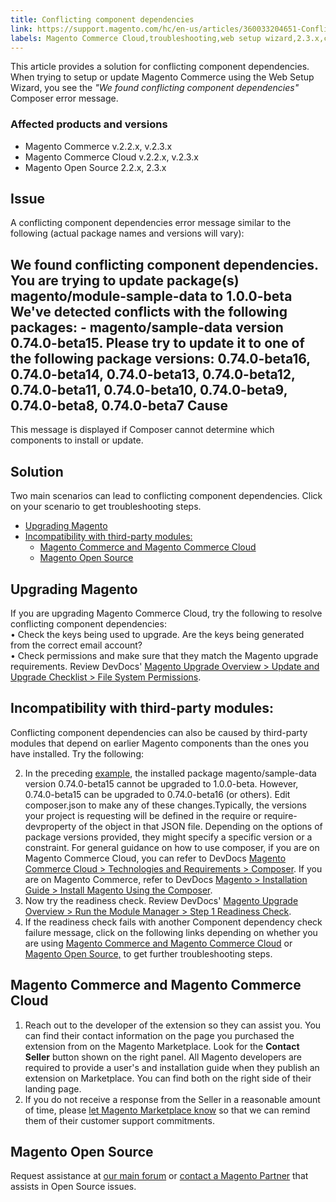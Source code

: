 ```yaml
---
title: Conflicting component dependencies 
link: https://support.magento.com/hc/en-us/articles/360033204651-Conflicting-component-dependencies-
labels: Magento Commerce Cloud,troubleshooting,web setup wizard,2.3.x,conflicting component dependencies,2.2.x
---
```


This article provides a solution for conflicting component dependencies. When trying to setup or update Magento Commerce using the Web Setup Wizard, you see the *"We found conflicting component dependencies"* Composer error message. 

 ### Affected products and versions

 
 * Magento Commerce v.2.2.x, v.2.3.x
 * Magento Commerce Cloud v.2.2.x, v.2.3.x
 * Magento Open Source 2.2.x, 2.3.x
 
 Issue
-----

 A conflicting component dependencies error message similar to the following (actual package names and versions will vary): 

 We found conflicting component dependencies. You are trying to update package(s) magento/module-sample-data to 1.0.0-beta We've detected conflicts with the following packages: - magento/sample-data version 0.74.0-beta15. Please try to update it to one of the following package versions: 0.74.0-beta16, 0.74.0-beta14, 0.74.0-beta13, 0.74.0-beta12, 0.74.0-beta11, 0.74.0-beta10, 0.74.0-beta9, 0.74.0-beta8, 0.74.0-beta7 Cause
-----

 This message is displayed if Composer cannot determine which components to install or update.

 Solution
--------

 Two main scenarios can lead to conflicting component dependencies. Click on your scenario to get troubleshooting steps.

 
 * [Upgrading Magento](https://support.magento.com/hc/en-us/articles/360044010932#upgrading_magento)
 *  [Incompatibility with third-party modules:](https://support.magento.com/hc/en-us/articles/360044010932#incompatibility_third_party_modules) 
	 + [Magento Commerce and Magento Commerce Cloud](https://support.magento.com/hc/en-us/articles/360044010932#magento_commerce_magento_commerce_cloud)
	 + [Magento Open Source](https://support.magento.com/hc/en-us/articles/360044010932#opensource) 
 
 Upgrading Magento
-----------------

 If you are upgrading Magento Commerce Cloud, try the following to resolve conflicting component dependencies:  
 • Check the keys being used to upgrade. Are the keys being generated from the correct email account?  
 • Check permissions and make sure that they match the Magento upgrade requirements. Review DevDocs' [Magento Upgrade Overview > Update and Upgrade Checklist > File System Permissions](https://devdocs.magento.com/guides/v2.3/comp-mgr/prereq/prereq_compman-checklist.html#perms).

 Incompatibility with third-party modules:
-----------------------------------------

 Conflicting component dependencies can also be caused by third-party modules that depend on earlier Magento components than the ones you have installed. Try the following:

 
 2. In the preceding [example](https://support.magento.com/hc/en-us/articles/360044010932#example), the installed package magento/sample-data version 0.74.0-beta15 cannot be upgraded to 1.0.0-beta. However, 0.74.0-beta15 can be upgraded to 0.74.0-beta16 (or others). Edit composer.json to make any of these changes.Typically, the versions your project is requesting will be defined in the require or require-devproperty of the object in that JSON file. Depending on the options of package versions provided, they might specify a specific version or a constraint. For general guidance on how to use composer, if you are on Magento Commerce Cloud, you can refer to DevDocs [Magento Commerce Cloud > Technologies and Requirements > Composer](https://devdocs.magento.com/cloud/reference/cloud-composer.html#files). If you are on Magento Commerce, refer to DevDocs [Magento > Installation Guide > Install Magento Using the Composer](https://devdocs.magento.com/guides/v2.4/install-gde/composer.html).
 4. Now try the readiness check. Review DevDocs' [Magento Upgrade Overview > Run the Module Manager > Step 1 Readiness Check](https://devdocs.magento.com/guides/v2.3/comp-mgr/module-man/compman-readiness.html).
 6. If the readiness check fails with another Component dependency check failure message, click on the following links depending on whether you are using [Magento Commerce and Magento Commerce Cloud](https://support.magento.com/hc/en-us/articles/360044010932#magento_commerce_magento_commerce_cloud) or [Magento Open Source,](https://support.magento.com/hc/en-us/articles/360044010932#opensource) to get further troubleshooting steps.
 
 Magento Commerce and Magento Commerce Cloud
-------------------------------------------

 1. Reach out to the developer of the extension so they can assist you. You can find their contact information on the page you purchased the extension from on the Magento Marketplace. Look for the **Contact Seller** button shown on the right panel. All Magento developers are required to provide a user's and installation guide when they publish an extension on Marketplace. You can find both on the right side of their landing page.  
 2. If you do not receive a response from the Seller in a reasonable amount of time, please [let Magento Marketplace know](https://marketplacesupport.magento.com/) so that we can remind them of their customer support commitments.

 Magento Open Source
-------------------

 Request assistance at [our main forum](https://community.magento.com/) or [contact a Magento Partner](https://magento.com/find-a-partner) that assists in Open Source issues.

